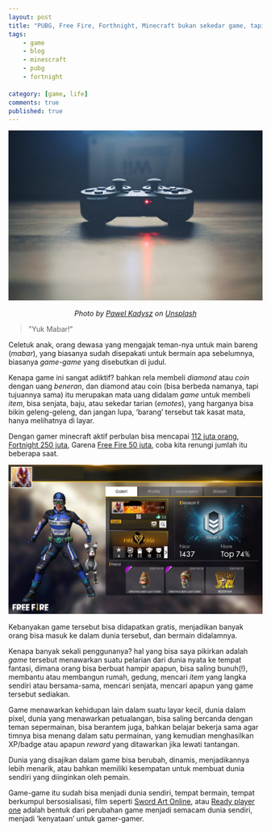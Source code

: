 ```yaml
---
layout: post
title: "PUBG, Free Fire, Forthnight, Minecraft bukan sekedar game, tapi sebuah tempat"
tags: 
    - game
    - blog
    - minescraft
    - pubg
    - fortnight

category: [game, life]
comments: true
published: true
---
```


![gaming stick](/images/posts/pawel-kadysz-CuFYW1c97w8-unsplash.jpg "Game")
<center><em>Photo by <a href="https://unsplash.com/@pawelkadysz?utm_source=unsplash&utm_medium=referral&utm_content=creditCopyText">Pawel Kadysz</a> on <a href="https://unsplash.com/photos/CuFYW1c97w8?utm_source=unsplash&utm_medium=referral&utm_content=creditCopyText">Unsplash</a></em></center>

> "Yuk Mabar!"

Celetuk anak, orang dewasa yang mengajak teman-nya untuk main bareng (*mabar*), yang biasanya sudah disepakati untuk bermain apa sebelumnya, biasanya *game-game* yang disebutkan di judul.

Kenapa game ini sangat adiktif? bahkan rela membeli *diamond* atau *coin* dengan uang *beneran*, dan diamond atau coin (bisa berbeda namanya, tapi tujuannya sama) itu merupakan mata uang didalam *game* untuk membeli *item*, bisa senjata, baju, atau sekedar tarian (*emotes*), yang harganya bisa bikin geleng-geleng, dan jangan lupa, ‘barang’ tersebut tak kasat mata, hanya melihatnya di layar.

<!--more-->

Dengan gamer minecraft aktif perbulan bisa mencapai [112 juta orang](https://www.thegamer.com/minecraft-monthly-active-users-millions/), [Fortnight 250 juta](https://www.pcgamesn.com/fortnite/fortnite-battle-royale-player-numbers), Garena [Free Fire 50 juta](https://www.devdiscourse.com/article/entertainment/647146-garenas-free-fire-a-mobile-battle-game-with-over-50-million-daily-active-users), coba kita renungi jumlah itu beberapa saat.

![](/images/posts/free-fire.jpeg  "Gamer profile Free Fire anak sendiri")

Kebanyakan game tersebut bisa didapatkan gratis, menjadikan banyak orang bisa masuk ke dalam dunia tersebut, dan bermain didalamnya.

Kenapa banyak sekali penggunanya? hal yang bisa saya pikirkan adalah *game* tersebut menawarkan suatu pelarian dari dunia nyata ke tempat fantasi, dimana orang bisa berbuat hampir apapun, bisa saling bunuh(!), membantu atau membangun rumah, gedung, mencari *item* yang langka sendiri atau bersama-sama, mencari senjata, mencari apapun yang game tersebut sediakan.

Game menawarkan kehidupan lain dalam suatu layar kecil, dunia dalam pixel, dunia yang menawarkan petualangan, bisa saling bercanda dengan teman sepermainan, bisa berantem juga, bahkan belajar bekerja sama agar timnya bisa menang dalam satu permainan, yang kemudian menghasilkan XP/badge atau apapun *reward* yang ditawarkan jika lewati tantangan.

Dunia yang disajikan dalam game bisa berubah, dinamis, menjadikannya lebih menarik, atau bahkan memiliki kesempatan untuk membuat dunia sendiri yang diinginkan oleh pemain.

Game-game itu sudah bisa menjadi dunia sendiri, tempat bermain, tempat berkumpul bersosialisasi, film seperti [Sword Art Online](https://en.wikipedia.org/wiki/Sword_Art_Online), atau [Ready player one](https://en.wikipedia.org/wiki/Ready_Player_One_(film)) adalah bentuk dari perubahan game menjadi semacam dunia sendiri, menjadi ‘kenyataan’ untuk gamer-gamer.
